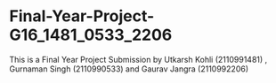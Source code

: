 # Final-Year-Project-G16_1481_0533_2206
This is a Final Year Project Submission by Utkarsh Kohli (2110991481) , Gurnaman Singh (2110990533) and Gaurav Jangra (2110992206)
